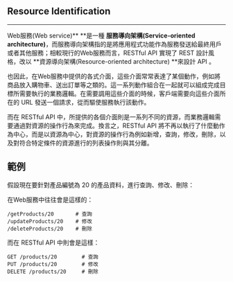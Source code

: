 ## Resource Identification

---

Web服務\(Web service\)** **是一種 **服務導向架構\(Service-oriented architecture\)**，而服務導向架構指的是將應用程式功能作為服務發送給最終用戶或者其他服務；相較現行的Web服務而言，RESTful API 實現了 REST 設計風格，改以 **資源導向架構\(Resource-oriented architecture\) **來設計 API 。

也因此，在Web服務中提供的各式介面，這些介面常常表達了某個動作，例如將商品放入購物車、送出訂單等之類的。這一系列動作組合在一起就可以組成完成目標所需要執行的業務邏輯。在需要調用這些介面的時候，客戶端需要向這些介面所在的 URL 發送一個請求，從而驅使服務執行該動作。

而在 RESTful API 中，所提供的各個介面則是一系列不同的資源，而業務邏輯需要通過對資源的操作行為來完成。換言之，RESTful API 將不再以執行了什麼動作為中心，而是以資源為中心，對資源的操作行為例如新增，查詢，修改，刪除，以及對符合特定條件的資源進行的列表操作則與其分離。

## 範例

假設現在要針對產品編號為 20 的產品資料，進行查詢、修改、刪除：

在Web服務中往往會是這樣的：

```
/getProducts/20       # 查詢
/updateProducts/20    # 修改
/deleteProducts/20    # 刪除
```

而在 RESTful API 中則會是這樣：

```
GET /products/20        # 查詢
PUT /products/20        # 修改
DELETE /products/20     # 刪除
```

